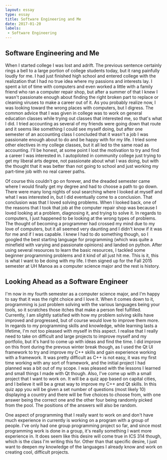 ```yaml
---
layout: essay
type: essay
title: Software Engineering and Me
date: 2017-01-20
labels:
 - Software Engineering
---
```


## Software Engineering and Me

When I started college I was lost and adrift. The previous sentence certainly rings a bell to a large portion of college students today, but it rang painfully loudly for me. I had just finished high school and entered college with the realization that I had no true idea where my passions and interests lay. I spent a lot of time with computers and even worked a little with a family friend who ran a computer repair shop, but after a summer of that I knew I wasn't passionate enough about finding the right broken part to replace or cleaning viruses to make a career out of it. As you probably realize now, I was looking toward the wrong places with computers, but I digress. The common advice that I was given in college was to work on general education classes while trying out classes that interested me, so that's what I did. I tried accounting as several of my friends were going down that route and it seems like something I could see myself doing, but after one semester of an accounting class I concluded that it wasn't a job I was passionate enough about to do and be happy with for my life. I tried some other electives in my college classes, but it all led to the same road as accounting. I'll be honest, at some point I lost the motivation to try and find a career I was interested in. I autopiloted in community college just trying to get my liberal arts degree, not passionate about what I was doing, but with the thought that it was better than not going to school and just working my part-time job with no real career paths.

Of course this couldn't go on forever, and the dreaded semester came where I would finally get my degree and had to choose a path to go down. There were many long nights of soul searching where I looked at myself and what I was interested in, but I did eventually come to a conclusion. That conclusion was that I loved solving problems. When I looked back, one of the reasons that I took that job at the computer repair shop was because I loved looking at a problem, diagnosing it, and trying to solve it. In regards to computers, I just happened to be looking at the wrong types of problems. The thought of becoming a programmer had crossed my mind due to my love of computers, but it all seemed very daunting and I didn't know if it was for me and if I was capable. I knew I had to do something though, so I googled the best starting language for programming (which was quite a minefield with varying and passionate opinions) and landed on python. After using several resources to learn the basic resources, I tackled some beginner programming problems and it kind of all just hit me. This is it, this is what I want to be doing with my life. I then signed up for the Fall 2015 semester at UH Manoa as a computer science major and the rest is history.

## Looking Ahead as a Software Engineer

I'm now in my fourth semester as a computer science major, and I'm happy to say that it was the right choice and I love it. When it comes down to it, programming is just problem solving with the various languages being your tools, so it scratches those itches that make a person feel fulfilled. Currently, I am slightly satisfied with how my problem solving skills have improved and progressed, but of course would love to improve them more. In regards to my programming skills and knowledge, while learning lasts a lifetime, I'm not too pleased with myself in this aspect. I realise that I really need to take on difficult and large projects to improve myself and my portfolio, but it's hard to come up with ideas and find the time. I did improve on this front during the prevous winter break though, as I used the Qt UI framework to try and improve my C++ skills and gain experience working with a framework. It was pretty difficult as C++ is not easy, it was my first time working with any sort of framework, and the initial project I had planned was a bit out of my scope. I was pleased with the lessons I learned and small things I made with Qt though. Also, I've come up with a small project that I want to work on. It will be a quiz app based on capital cities, and I believe it will be a great way to improve my C++ and Qt skills. In this quiz app you will be given a set number of questions (most likely 10) displaying a country and there will be five choices to choose from, with one answer being the correct one and the other four being randomly picked from the pool. The positions of the answers will also be random.

One aspect of programming that I really want to work on and don't have much experience in currently is working on a program with a group of people. I've only had one group programming project so far, and since most programming work is done in a group, it's really something I want more experience in. It does seem like this desire will come true in ICS 314 though, which is the class I'm writing this for. Other than that specific desire, I just want to deepen my knowledge of the languages I already know and work on creating cool, difficult projects.